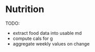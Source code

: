 # Nutrition

TODO:
- extract food data into usable md
- compute cals for g
- aggregate weekly values on change
